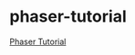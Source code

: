 # phaser-tutorial
[Phaser Tutorial](https://www.notion.so/Phaser-Walkthrough-Simple-2D-Platformer-d9425cb1edde4f5bbdae24cc9149283c)
